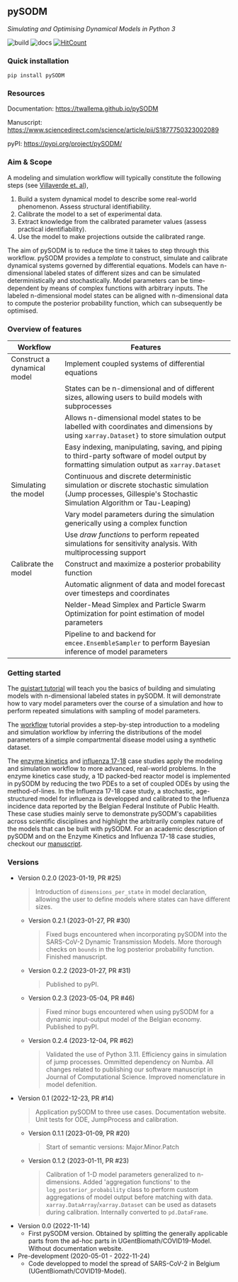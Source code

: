 ## pySODM
*Simulating and Optimising Dynamical Models in Python 3*

![build](https://github.com/twallema/pySODM/actions/workflows/tests.yml/badge.svg) ![docs](https://github.com/twallema/pySODM/actions/workflows/deploy.yml/badge.svg) [![HitCount](https://hits.dwyl.com/twallema/pySODM.svg)](https://hits.dwyl.com/twallema/pySODM)

### Quick installation 
```
pip install pySODM
```
### Resources

Documentation: https://twallema.github.io/pySODM

Manuscript: https://www.sciencedirect.com/science/article/pii/S1877750323002089

pyPI: https://pypi.org/project/pySODM/ 

### Aim & Scope

A modeling and simulation workflow will typically constitute the following steps (see [Villaverde et. al](https://doi.org/10.1093/bib/bbab387)),
1. Build a system dynamical model to describe some real-world phenomenon. Assess structural identifiability.
2. Calibrate the model to a set of experimental data.
3. Extract knowledge from the calibrated parameter values (assess practical identifiability).
4. Use the model to make projections outside the calibrated range.

The aim of pySODM is to reduce the time it takes to step through this workflow. pySODM provides a *template* to construct, simulate and calibrate dynamical systems governed by differential equations. Models can have n-dimensional labeled states of different sizes and can be simulated deterministically and stochastically. Model parameters can be time-dependent by means of complex functions
with arbitrary inputs. The labeled n-dimensional model states can be aligned with n-dimensional
data to compute the posterior probability function, which can subsequently be optimised.

### Overview of features

| Workflow                     | Features                                                                                                                        |
|------------------------------|---------------------------------------------------------------------------------------------------------------------------------|
| Construct a dynamical model     | Implement coupled systems of differential equations            |
|                                 | States can be n-dimensional and of different sizes, allowing users to build models with subprocesses                                       |
|                                 | Allows n-dimensional model states to be labelled with coordinates and dimensions by using `xarray.Dataset}` to store simulation output |
|                                 | Easy indexing, manipulating, saving, and piping to third-party software of model output by formatting simulation output as `xarray.Dataset` |
| Simulating the model            | Continuous and discrete deterministic simulation or discrete stochastic simulation (Jump processes, Gillespie's Stochastic Simulation Algorithm or Tau-Leaping) |
|                                 | Vary model parameters during the simulation generically using a complex function |
|                                 | Use *draw functions* to perform repeated simulations for sensitivity analysis. With multiprocessing support |
| Calibrate the model             | Construct and maximize a posterior probability function  |
|                                 | Automatic alignment of data and model forecast over timesteps and coordinates  |
|                                 | Nelder-Mead Simplex and Particle Swarm Optimization for point estimation of model parameters |
|                                 | Pipeline to and backend for `emcee.EnsembleSampler` to perform Bayesian inference of model parameters                           |

### Getting started

The [quistart tutorial](quickstart.md) will teach you the basics of building and simulating models with n-dimensional labeled states in pySODM. It will demonstrate how to vary model parameters over the course of a simulation and how to perform repeated simulations with sampling of model parameters.

The [workflow](worfklow.md) tutorial provides a step-by-step introduction to a modeling and simulation workflow by inferring the distributions of the model parameters of a simple compartmental disease model using a synthetic dataset. 

The [enzyme kinetics](enzyme_kinetics.md) and [influenza 17-18](influenza_1718.md) case studies apply the modeling and simulation workflow to more advanced, real-world problems. In the enzyme kinetics case study, a 1D packed-bed reactor model is implemented in pySODM by reducing the two PDEs to a set of coupled ODEs by using the method-of-lines. In the Influenza 17-18 case study, a stochastic, age-structured model for influenza is developped and calibrated to the Influenza incidence data reported by the Belgian Federal Institute of Public Health. These case studies mainly serve to demonstrate pySODM's capabilities across scientific disciplines and highlight the arbitrarily complex nature of the models that can be built with pySODM. For an academic description of pySODM and on the Enzyme Kinetics and Influenza 17-18 case studies, checkout our [manuscript](https://arxiv.org/abs/2301.10664).

### Versions

- Version 0.2.0 (2023-01-19, PR #25)
    > Introduction of `dimensions_per_state` in model declaration, allowing the user to define models where states can have different sizes.
    - Version 0.2.1 (2023-01-27, PR #30)
        > Fixed bugs encountered when incorporating pySODM into the SARS-CoV-2 Dynamic Transmission Models. More thorough checks on `bounds` in the log posterior probability function. Finished manuscript.
    - Version 0.2.2 (2023-01-27, PR #31)
        > Published to pyPI.
    - Version 0.2.3 (2023-05-04, PR #46)
        > Fixed minor bugs encountered when using pySODM for a dynamic input-output model of the Belgian economy. Published to pyPI.
    - Version 0.2.4 (2023-12-04, PR #62)
        > Validated the use of Python 3.11. Efficiency gains in simulation of jump processes. Ommitted dependency on Numba. All changes related to publishing our software manuscript in Journal of Computational Science. Improved nomenclature in model defenition.
- Version 0.1 (2022-12-23, PR #14)
    > Application pySODM to three use cases. Documentation website. Unit tests for ODE, JumpProcess and calibration. 
    - Version 0.1.1 (2023-01-09, PR #20)
        > Start of semantic versions: Major.Minor.Patch
    - Version 0.1.2 (2023-01-11, PR #23)
        > Calibration of 1-D model parameters generalized to n-dimensions.
        > Added 'aggregation functions' to the `log_posterior_probability` class to perform custom aggregations of model output before matching with data.
        > `xarray.DataArray`/`xarray.Dataset` can be used as datasets during calibration. Internally converted to `pd.DataFrame`.
- Version 0.0 (2022-11-14)
    - First pySODM version. Obtained by splitting the generally applicable parts from the ad-hoc parts in UGentBiomath/COVID19-Model. Without documentation website. 
- Pre-development (2020-05-01 - 2022-11-24)
    - Code developped to model the spread of SARS-CoV-2 in Belgium (UGentBiomath/COVID19-Model).